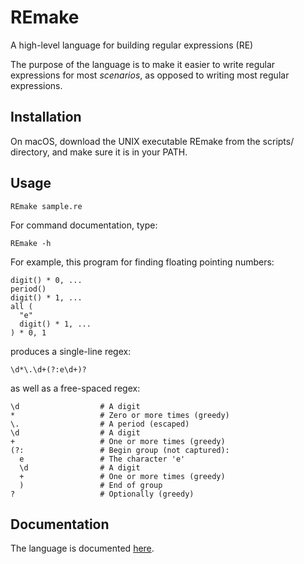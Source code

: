 # REmake
A high-level language for building regular expressions (RE)

The purpose of the language is to make it easier to write regular expressions for most *scenarios*,
as opposed to writing most regular expressions.

## Installation

On macOS, download the UNIX executable REmake from the scripts/ directory, and
make sure it is in your PATH.

## Usage

```
REmake sample.re
```

For command documentation, type:

```
REmake -h
```

For example, this program for finding floating pointing numbers:

```
digit() * 0, ...
period()
digit() * 1, ...
all (
  "e"
  digit() * 1, ...
) * 0, 1
```

produces a single-line regex: 

```
\d*\.\d+(?:e\d+)?
```

as well as a free-spaced regex:

```
\d                  # A digit
*                   # Zero or more times (greedy)
\.                  # A period (escaped)
\d                  # A digit
+                   # One or more times (greedy)
(?:                 # Begin group (not captured):
  e                 # The character 'e'
  \d                # A digit
  +                 # One or more times (greedy)
  )                 # End of group
?                   # Optionally (greedy)
```

## Documentation

The language is documented [here](docs/index.md).